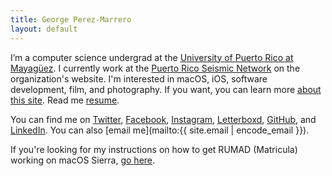 ```yaml
---
title: George Perez-Marrero
layout: default
---
```


I’m a computer science undergrad at the [University of Puerto Rico at Mayagüez](http://math.uprm.edu/). I currently work at the [Puerto Rico Seismic Network](http://redsismica.uprm.edu/English) on the organization's website. I'm interested in macOS, iOS, software development, film, and photography. If you want, you can learn more [about this site](/about/). Read me [resume](/resume/).

You can find me on [Twitter](https://twitter.com/georgeperez/), [Facebook](https://facebook.com/georgeperezmarrero/), [Instagram](https://instagram.com/georgeperez/), [Letterboxd](https://letterboxd.com/georgeperez/), [GitHub](https://github.com/georgeperez/), and [LinkedIn](https://linkedin.com/in/georgeperezmarrero/). You can also [email me](mailto:{{ site.email | encode_email }}). 

If you're looking for my instructions on how to get RUMAD (Matricula) working on macOS Sierra, [go here](/matricula/).
